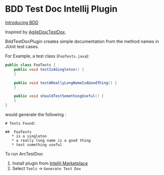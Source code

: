 # BDD Test Doc Intellij Plugin

[Introducing BDD](https://dannorth.net/introducing-bdd/)

Inspired by [AgileDox/TestDox](http://agiledox.sourceforge.net/).

BddTestDocPlugin creates simple documentation from the method names in JUnit test cases.

For Example, a test class (`FooTests.java`):

```java
public class FooTests {
    public void testIsASingleton() {
    }

    public void testAReallyLongNameIsAGoodThing() {
    }

    public void shouldTestSomethingUseful() {
    }
}
```

would generate the following :

```
# Tests Found:

##  FooTests
   * is a singleton
   * a really long name is a good thing
   * test something useful
```

To run ArcTestDox:

1. Install plugin from [Intellij Marketplace](https://plugins.jetbrains.com/plugin/17953-bdd-test-dox)
2. Select `Tools` -> `Generate Test Dox`

[comment]: <> (<iframe frameborder="none" width="384px" height="319px" src="https://plugins.jetbrains.com/embeddable/card/17953"></iframe>)

[comment]: <> (<br/>)

[comment]: <> (<iframe frameborder="none" width="245px" height="48px" src="https://plugins.jetbrains.com/embeddable/install/17953"></iframe>)

[comment]: <> (<br/>)

[comment]: <> (<script src="https://plugins.jetbrains.com/assets/scripts/mp-widget.js"></script>)

[comment]: <> (<script>)

[comment]: <> (  // Please, replace #yourelement with a real element id on your webpage)

[comment]: <> (  MarketplaceWidget.setupMarketplaceWidget&#40;'card', 17953, "#yourelement"&#41;;)

[comment]: <> (</script>)

